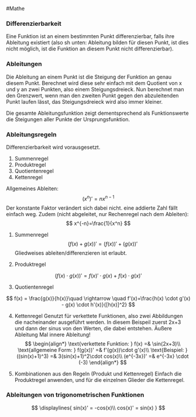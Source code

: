 #Mathe 

### Differenzierbarkeit

Eine Funktion ist an einem bestimmten Punkt differenzierbar, falls ihre Ableitung existiert (also sh unten: Ableitung bilden für diesen Punkt, ist dies nicht möglich, ist die Funktion an diesem Punkt nicht differenzierbar).

### Ableitungen

Die Ableitung an einem Punkt ist die Steigung der Funktion an genau diesem Punkt. Berechnet wird diese sehr einfach mit dem Quotient von x und y an zwei Punkten, also einem Steigungsdreieck. Nun berechnet man den Grenzwert, wenn man den zweiten Punkt gegen den abzuleitenden Punkt laufen lässt, das Steigungsdreieck wird also immer kleiner. 

Die gesamte Ableitungsfunktion zeigt dementsprechend als Funktionswerte die Steigungen aller Punkte der Ursprungsfunktion. 

### Ableitungsregeln

Differenzierbarkeit wird vorausgesetzt.

1. Summenregel
2. Produktregel
3. Quotientenregel
4. Kettenregel

Allgemeines Ableiten:
$$
(x^n)'=nx^{n-1}
$$
Der konstante Faktor verändert sich dabei nicht. eine addierte Zahl fällt einfach weg.
Zudem (nicht abgeleitet, nur Rechenregel nach dem Ableiten):
$$
x^{-n}=\frac{1}{x^n}
$$

1. Summenregel
$$
(f(x)+g(x))'=(f(x))'+(g(x))'
$$
Gliedweises ableiten/differenzieren ist erlaubt.

2. Produktregel

$$
(f(x)\cdot g(x))'=f(x)' \cdot g(x)+f(x)\cdot g(x)'
$$

3. Quotientenregel

$$
f(x) = \frac{g(x)}{h(x)}\quad \rightarrow \quad f'(x)=\frac{h(x) \cdot g'(x) - g(x) \cdot h'(x)}{[h(x)]^2}
$$

4. Kettenregel
Genutzt für verkettete Funktionen, also zwei Abbildungen die nacheinander ausgeführt werden. In diesem Beispeil zuerst 2x+3 und dann der sinus von den Werten, die dabei entstehen. Äußere Ableitung Mal innere Ableitung!
$$
\begin{align*}
\text{verkettete Funktion: } f(x) =& \sin(2x+3)\\
\text{allgemeine Form: } f(g(x))' =& f'(g(x))\cdot g'(x)\\
\text{Beispiel: } ((sin(x)+1)^3) =& 3(sin(x)+1)^2\cdot cos(x)\\
(e^{-3x})' =& e^{-3x} \cdot (-3)
\end{align*}
$$

5. Kombinationen aus den Regeln (Produkt und Kettenregel)
Einfach die Produktregel anwenden, und für die einzelnen Glieder die Kettenregel.

### Ableitungen von trigonometrischen Funktionen

$$
\displaylines{
sin(x)' = -cos(x)\\
cos(x)' = sin(x)
}
$$